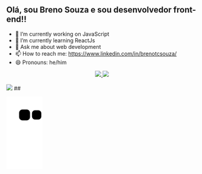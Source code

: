 ## Olá, sou Breno Souza e sou desenvolvedor front-end!! 

- 🔭 I’m currently working on JavaScript
- 🌱 I’m currently learning ReactJs
- 💬 Ask me about web development
- 📫 How to reach me: https://www.linkedin.com/in/brenotcsouza/
- 😄 Pronouns: he/him

<div align="center">
  <a href="https://github.com/Brenotcs">
  <img height="180em" src="https://github-readme-stats.vercel.app/api?username=Brenotcs&show_icons=true&theme=tokyonight&include_all_commits=true&count_private=true"/>
 <img height="180em" src="https://github-readme-stats.vercel.app/api/top-langs/?username=Brenotcs&layout=compact&langs_count=7&theme=tokyonight"/>
</div>
  <div> 
  <br>
  <a href="https://www.linkedin.com/in/brenotcsouza/" target="_blank"><img src="https://img.shields.io/badge/-LinkedIn-%230077B5?style=for-the-badge&logo=linkedin&logoColor=white" target="_blank"></a> 
 ##
    
  ![Snake animation](https://github.com/Brenotcs/Brenotcs/blob/output/github-contribution-grid-snake.svg)
 
</div>
